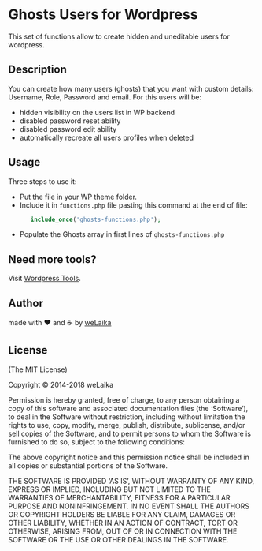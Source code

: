 Ghosts Users for Wordpress
================

This set of functions allow to create hidden and uneditable users for wordpress.

## Description

You can create how many users (ghosts) that you want with custom details: Username, Role, Password and email.
For this users will be:
 - hidden visibility on the users list in WP backend
 - disabled password reset ability
 - disabled password edit ability
 - automatically recreate all users profiles when deleted

## Usage

Three steps to use it:
 - Put the file in your WP theme folder.
 - Include it in `functions.php` file pasting this command at the end of file:
   ```php
      include_once('ghosts-functions.php');
   ```
 - Populate the Ghosts array in first lines of `ghosts-functions.php`

## Need more tools?
Visit [Wordpress Tools](http://wptools.it).

## Author

made with ❤️ and ☕️ by [weLaika](http://dev.welaika.com)

## License

(The MIT License)

Copyright © 2014-2018 weLaika

Permission is hereby granted, free of charge, to any person obtaining a copy of
this software and associated documentation files (the ‘Software’), to deal in
the Software without restriction, including without limitation the rights to
use, copy, modify, merge, publish, distribute, sublicense, and/or sell copies of
the Software, and to permit persons to whom the Software is furnished to do so,
subject to the following conditions:

The above copyright notice and this permission notice shall be included in all
copies or substantial portions of the Software.

THE SOFTWARE IS PROVIDED ‘AS IS’, WITHOUT WARRANTY OF ANY KIND, EXPRESS OR
IMPLIED, INCLUDING BUT NOT LIMITED TO THE WARRANTIES OF MERCHANTABILITY, FITNESS
FOR A PARTICULAR PURPOSE AND NONINFRINGEMENT. IN NO EVENT SHALL THE AUTHORS OR
COPYRIGHT HOLDERS BE LIABLE FOR ANY CLAIM, DAMAGES OR OTHER LIABILITY, WHETHER
IN AN ACTION OF CONTRACT, TORT OR OTHERWISE, ARISING FROM, OUT OF OR IN
CONNECTION WITH THE SOFTWARE OR THE USE OR OTHER DEALINGS IN THE SOFTWARE.

